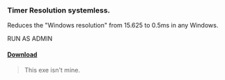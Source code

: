 ### Timer Resolution systemless.
Reduces the "Windows resolution" from 15.625 to 0.5ms in any Windows.

RUN AS ADMIN
#### [Download](https://github.com/gzmatte/STR/releases/download/1/STR.bat)

> This exe isn't mine.

